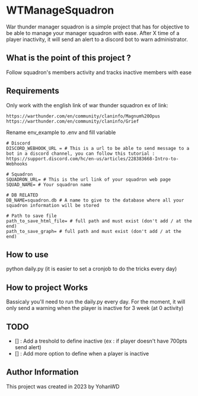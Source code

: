 # WTManageSquadron
War thunder manager squadron is a simple project that has for objective to be able to manage your manager squadron with ease. After X time of a player inactivity, it will send an alert to a discord bot to warn administrator.

## What is the point of this project ? 
Follow squadron's members activity and tracks inactive members with ease


## Requirements
Only work with the english link of war thunder squadron
ex of link: 
```
https://warthunder.com/en/community/claninfo/Magnum%20Opus
https://warthunder.com/en/community/claninfo/Grief
```

Rename env_example to .env and fill variable
```
# Discord
DISCORD_WEBHOOK_URL = # This is a url to be able to send message to a bot in a discord channel, you can follow this tutorial : https://support.discord.com/hc/en-us/articles/228383668-Intro-to-Webhooks

# Squadron
SQUADRON_URL= # This is the url link of your squadron web page
SQUAD_NAME= # Your squadron name

# DB RELATED
DB_NAME=squadron.db # A name to give to the database where all your squadron information will be stored

# Path to save file
path_to_save_html_file= # full path and must exist (don't add / at the end)
path_to_save_graph= # full path and must exist (don't add / at the end)
```

## How to use
python daily.py (it is easier to set a cronjob to do the tricks every day)

## How to project Works
Bassicaly you'll need to run the daily.py every day.
For the moment, it will only send a warning when the player is inactive for 3 week (at 0 activity)


## TODO
- [] : Add a treshold to define inactive (ex : if player doesn't have 700pts send alert)
- [] : Add more option to define when a player is inactive

## Author Information
This project was created in 2023 by YohanWD